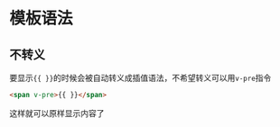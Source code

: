 # 模板语法

## 不转义

要显示<span v-pre>`{{ }}`</span>的时候会被自动转义成插值语法，不希望转义可以用`v-pre`指令

```html
<span v-pre>{{ }}</span>
```

这样就可以原样显示内容了
